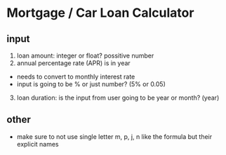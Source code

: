 # Mortgage / Car Loan Calculator #

## input ##
1. loan amount: integer or float? possitive number
2. annual percentage rate (APR) is in year
  - needs to convert to monthly interest rate
  - input is going to be % or just number? (5% or 0.05)
3. loan duration: is the input from user going to be year or month? (year)

## other ##
- make sure to not use single letter m, p, j, n like the formula but their explicit names
